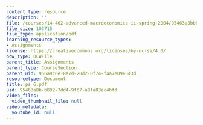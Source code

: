 ```yaml
---
content_type: resource
description: ''
file: /courses/14-462-advanced-macroeconomics-ii-spring-2004/95463a8bb8927dd49f67a8fa83ec4bfd_ps_6.pdf
file_size: 103715
file_type: application/pdf
learning_resource_types:
- Assignments
license: https://creativecommons.org/licenses/by-nc-sa/4.0/
ocw_type: OCWFile
parent_title: Assignments
parent_type: CourseSection
parent_uid: 956a9c6e-8a7d-20d2-0f74-faa7e09e543d
resourcetype: Document
title: ps_6.pdf
uid: 95463a8b-b892-7dd4-9f67-a8fa83ec4bfd
video_files:
  video_thumbnail_file: null
video_metadata:
  youtube_id: null
---
```

